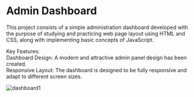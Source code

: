 # Admin Dashboard

This project consists of a simple administration dashboard developed with the purpose of studying and practicing web page layout using HTML and CSS, along with implementing basic concepts of JavaScript.

Key Features:<br>
Dashboard Design: A modern and attractive admin panel design has been created.<br>
Responsive Layout: The dashboard is designed to be fully responsive and adapt to different screen sizes.<br>

![dashboard1](https://github.com/Gabriel-demian/Admin-Dashboard/assets/57782295/97657de1-3e66-4b1a-b0b7-85eab92b1647)
